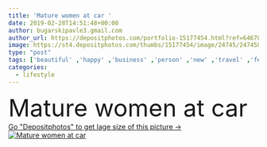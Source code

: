 ```yaml
---
title: 'Mature women at car '
date: 2019-02-28T14:51:48+00:00
author: bugarskipavle3.gmail.com
author_url: https://depositphotos.com/portfolio-15177454.html?ref=64678756
image: https://st4.depositphotos.com/thumbs/15177454/image/24745/247458184/api_thumb_450.jpg?forcejpeg=true
type: "post"
tags: ['beautiful' ,'happy' ,'business' ,'person' ,'new' ,'travel' ,'female' ,'young' ,'smiling' ,'people' ,'happiness' ,'cheerful' ,'portrait' ,'smile' ,'transport' ,'vehicle' ,'transportation' ,'old' ,'car' ,'driving' ,'road' ,'modern' ,'window' ,'woman' ,'lifestyle' ,'mirror' ,'auto' ,'drive' ,'asian' ,'attractive' ,'driver' ,'mature' ,'senior' ,'elderly' ,'automobile' ,'businesswoman' ]
categories: 
  - lifestyle
---
```

<div aling="center">
            <font size="60"> Mature women at car</font>   
</div>
<div>
    <a href='https://st4.depositphotos.com/thumbs/15177454/image/24745/247458184/api_thumb_450.jpg?forcejpeg=true?ref=64678756' target=_blank > Go "Depositphotos" to get lage size of this picture ->
        <img href='https://st4.depositphotos.com/thumbs/15177454/image/24745/247458184/api_thumb_450.jpg?forcejpeg=true?ref=64678756' src='https://st4.depositphotos.com/15177454/24745/i/950/depositphotos_247458184-stock-photo-mature-women-car.jpg?forcejpeg=true' alt='Mature women at car' >
    </a>
</div>

